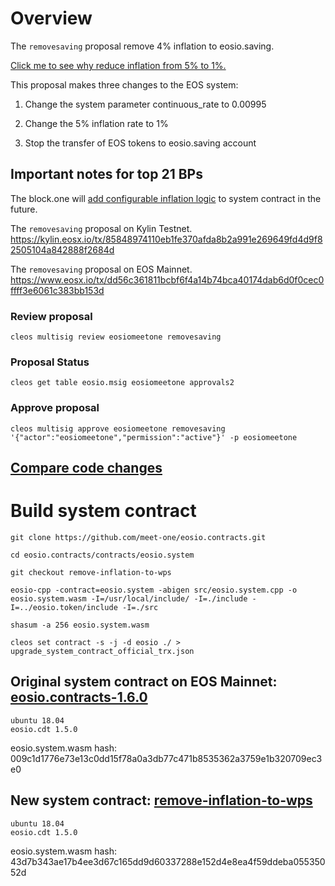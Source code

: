 # Overview

The `removesaving` proposal remove 4% inflation to eosio.saving.

[Click me to see why reduce inflation from 5% to 1%.](https://medium.com/meet-one/meet-one-has-released-the-4-inflation-removal-eos-code-change-on-github-28e66f796e9b) 

This proposal makes three changes to the EOS system:

1. Change the system parameter continuous_rate to 0.00995

2. Change the 5% inflation rate to 1%

3. Stop the transfer of EOS tokens to eosio.saving account

## Important notes for top 21 BPs

The block.one will [add configurable inflation logic](https://github.com/EOSIO/eosio.contracts/issues/246) to system contract in the future.

The `removesaving` proposal on Kylin Testnet. https://kylin.eosx.io/tx/85848974110eb1fe370afda8b2a991e269649fd4d9f82505104a842888f2684d

The `removesaving` proposal on EOS Mainnet. https://www.eosx.io/tx/dd56c361811bcbf6f4a14b74bca40174dab6d0f0cec0ffff3e6061c383bb153d

### Review proposal

```
cleos multisig review eosiomeetone removesaving
```

### Proposal Status

```
cleos get table eosio.msig eosiomeetone approvals2
```

### Approve proposal

```
cleos multisig approve eosiomeetone removesaving '{"actor":"eosiomeetone","permission":"active"}' -p eosiomeetone
```

## [Compare code changes](https://github.com/meet-one/eosio.contracts/compare/v1.6.0...meet-one:remove-inflation-to-wps?diff=unified)

# Build system contract

```shell
git clone https://github.com/meet-one/eosio.contracts.git

cd eosio.contracts/contracts/eosio.system

git checkout remove-inflation-to-wps

eosio-cpp -contract=eosio.system -abigen src/eosio.system.cpp -o eosio.system.wasm -I=/usr/local/include/ -I=./include -I=../eosio.token/include -I=./src

shasum -a 256 eosio.system.wasm

cleos set contract -s -j -d eosio ./ > upgrade_system_contract_official_trx.json
```


## Original system contract on EOS Mainnet: [eosio.contracts-1.6.0](https://github.com/EOSIO/eosio.contracts/tree/v1.6.0)

```
ubuntu 18.04
eosio.cdt 1.5.0
```

eosio.system.wasm hash: 009c1d1776e73e13c0dd15f78a0a3db77c471b8535362a3759e1b320709ec3e0

## New system contract: [remove-inflation-to-wps](https://github.com/meet-one/eosio.contracts/tree/remove-inflation-to-wps)

```
ubuntu 18.04
eosio.cdt 1.5.0
```

eosio.system.wasm hash: 43d7b343ae17b4ee3d67c165dd9d60337288e152d4e8ea4f59ddeba05535052d
